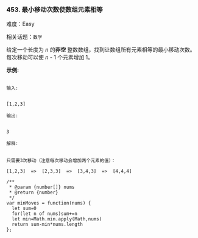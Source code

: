 ### 453. 最小移动次数使数组元素相等

难度：Easy

相关话题：`数学`

给定一个长度为 *n*  的**非空** 整数数组，找到让数组所有元素相等的最小移动次数。每次移动可以使 *n*  - 1 个元素增加 1。



**示例:** 





```

输入:


[1,2,3]

输出:


3

解释:


只需要3次移动（注意每次移动会增加两个元素的值）：

[1,2,3]  =>  [2,3,3]  =>  [3,4,3]  =>  [4,4,4]

```



```
/**
 * @param {number[]} nums
 * @return {number}
 */
var minMoves = function(nums) {
  let sum=0
  for(let n of nums)sum+=n
  let min=Math.min.apply(Math,nums)
  return sum-min*nums.length
};



```

